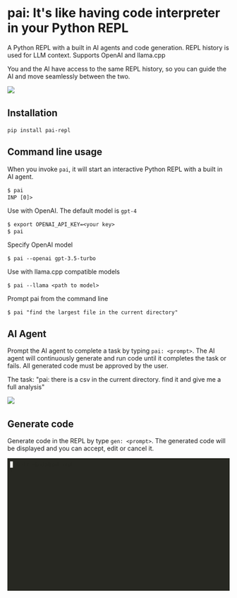 # pai: It's like having code interpreter in your Python REPL
A Python REPL with a built in AI agents and code generation. REPL history is used for LLM context. Supports OpenAI and llama.cpp

You and the AI have access to the same REPL history, so you can guide the AI and move seamlessly between the two.

<img src="./assets/graph.gif" />

## Installation
```
pip install pai-repl
```

## Command line usage
When you invoke `pai`, it will start an interactive Python REPL with a built in AI agent.

```
$ pai
INP [0]>
```


Use with OpenAI. The default model is `gpt-4`
```
$ export OPENAI_API_KEY=<your key>
$ pai
```

Specify OpenAI model
```
$ pai --openai gpt-3.5-turbo
```

Use with llama.cpp compatible models
```
$ pai --llama <path to model>
```

Prompt pai from the command line
```
$ pai "find the largest file in the current directory"
```

## AI Agent
Prompt the AI agent to complete a task by typing `pai: <prompt>`. The AI agent will continuously generate and run code until it completes the task or fails. All generated code must be approved by the user.

The task: "pai: there is a csv in the current directory. find it and give me a full analysis"

<img src="./assets/agent.gif" />

## Generate code

Generate code in the REPL by type `gen: <prompt>`. The generated code will be displayed and you can accept, edit or cancel it.

<img src="./assets/gen.gif" />
